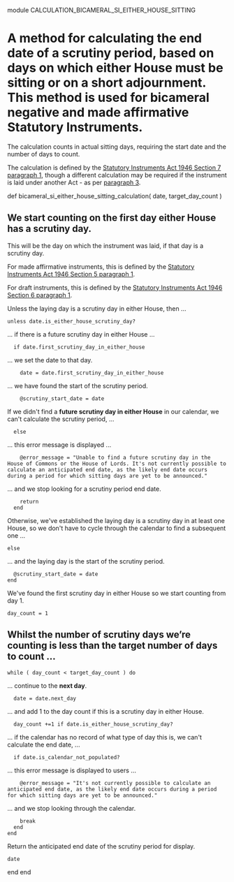 module CALCULATION_BICAMERAL_SI_EITHER_HOUSE_SITTING
# A method for calculating the end date of a scrutiny period, based on days on which **either** House must be sitting or on a short adjournment. This method is used for bicameral negative and made affirmative Statutory Instruments.

The calculation counts in actual sitting days, requiring the start date and the number of days to count.

The calculation is defined by the [Statutory Instruments Act 1946 Section 7 paragraph 1](https://www.legislation.gov.uk/ukpga/Geo6/9-10/36/section/7#section-7-1), though a different calculation may be required if the instrument is laid under another Act - as per [paragraph 3](https://www.legislation.gov.uk/ukpga/Geo6/9-10/36/section/7#section-7-3).

  def bicameral_si_either_house_sitting_calculation( date, target_day_count )
## We start counting on the **first day either House has a scrutiny day**.

This will be the day on which the instrument was laid, if that day is a scrutiny day.

For made affirmative instruments, this is defined by the [Statutory Instruments Act 1946 Section 5 paragraph 1](https://www.legislation.gov.uk/ukpga/Geo6/9-10/36/section/5#section-5-1).

For draft instruments, this is defined by the [Statutory Instruments Act 1946 Section 6 paragraph 1](https://www.legislation.gov.uk/ukpga/Geo6/9-10/36/section/6#section-6-1).

Unless the laying day is a scrutiny day in either House, then ...

    unless date.is_either_house_scrutiny_day?
... if there is a future scrutiny day in either House ...

      if date.first_scrutiny_day_in_either_house
... we set the date to that day.

        date = date.first_scrutiny_day_in_either_house
... we have found the start of the scrutiny period.

        @scrutiny_start_date = date
If we didn't find a **future scrutiny day in either House** in our calendar, we can't calculate the scrutiny period, ...

      else
... this error message is displayed ...

        @error_message = "Unable to find a future scrutiny day in the House of Commons or the House of Lords. It's not currently possible to calculate an anticipated end date, as the likely end date occurs during a period for which sitting days are yet to be announced."
... and we stop looking for a scrutiny period end date.

        return
      end
Otherwise, we've established the laying day is a scrutiny day in at least one House, so we don't have to cycle through the calendar to find a subsequent one ...

    else
... and the laying day is the start of the scrutiny period.

      @scrutiny_start_date = date
    end
We've found the first scrutiny day in either House so we start counting from day 1.

    day_count = 1
## Whilst the number of scrutiny days we’re counting is less than the target number of days to count ...

    while ( day_count < target_day_count ) do
... continue to the **next day**.

      date = date.next_day
... and add 1 to the day count if this is a scrutiny day in either House.

      day_count +=1 if date.is_either_house_scrutiny_day?
... if the calendar has no record of what type of day this is, we can't calculate the end date, ...

      if date.is_calendar_not_populated?
... this error message is displayed to users ...

        @error_message = "It's not currently possible to calculate an anticipated end date, as the likely end date occurs during a period for which sitting days are yet to be announced."
... and we stop looking through the calendar.

        break
      end
    end
Return the anticipated end date of the scrutiny period for display.

    date
  end
end